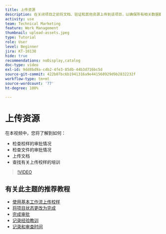 ```yaml
---
title: 上传资源
description: 在关闭项目之前将文档、验证和其他资源上传到该项目，以确保所有相关数据都与该项目相关联。
activity: use
team: Technical Marketing
feature: Work Management
thumbnail: upload-assets.jpeg
type: Tutorial
role: User
level: Beginner
jira: KT-10138
hide: true
recommendations: noDisplay,catalog
doc-type: video
exl-id: 9dd8bd9a-c4b2-4fe3-85db-44b3d716bc5d
source-git-commit: 422b07bc6b1941316a9e441560929d9b2832232f
workflow-type: tm+mt
source-wordcount: '77'
ht-degree: 100%

---
```


# 上传资源

在本视频中，您将了解到如何：

* 检查校样的审批情况
* 检查文件的审批情况
* 上传文档
* 查找有关上传校样的培训

>[!VIDEO](https://video.tv.adobe.com/v/3440380/?quality=12&learn=on&enablevpops&captions=chi_hans)

## 有关此主题的推荐教程

* [使用基本工作流上传校样](/help/workfront-proof/upload-proofs/upload-a-proof-with-a-basic-workflow.md)
* [将项目状态更改为完成](/help/manage-work/projects/change-the-project-status.md)
* [完成审批](/help/manage-work/close-a-project/complete-approvals.md)
* [记录经验教训](/help/manage-work/close-a-project/lessons-learned-from-closing-a-project.md)
* [记录和审查时间](/help/manage-work/close-a-project/log-and-review-hours.md)

